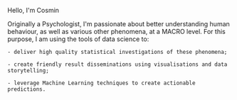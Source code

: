Hello, I'm Cosmin

Originally a Psychologist, I'm passionate about better understanding human behaviour, as well as various other phenomena, at a MACRO level. 
For this purpose, I am using the tools of data science to:

    - deliver high quality statistical investigations of these phenomena; 
    
    - create friendly result disseminations using visualisations and data storytelling;  
    
    - leverage Machine Learning techniques to create actionable predictions. 
